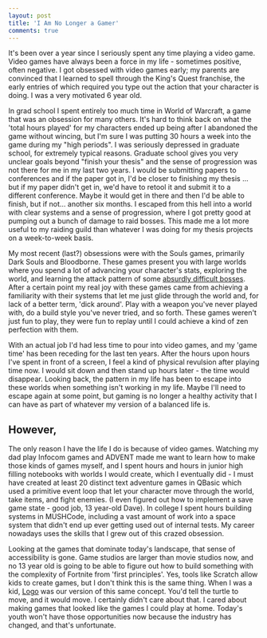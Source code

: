```yaml
---
layout: post
title: 'I Am No Longer a Gamer'
comments: true
---
```


It's been over a year since I seriously spent any time playing a video game.  Video games have always been a force in my life - sometimes positive, often negative.  I got obsessed with video games early; my parents are convinced that I learned to spell through the King's Quest franchise, the early entries of which required you type out the action that your character is doing.  I was a very motivated 6 year old.

In grad school I spent entirely too much time in World of Warcraft, a game that was an obsession for many others.  It's hard to think back on what the 'total hours played' for my characters ended up being after I abandoned the game without wincing, but I'm sure I was putting 30 hours a week into the game during my "high periods".  I was seriously depressed in graduate school, for extremely typical reasons.  Graduate school gives you very unclear goals beyond "finish your thesis" and the sense of progression was not there for me in my last two years.  I would be submitting papers to conferences and if the paper got in, I'd be closer to finishing my thesis ... but if my paper didn't get in, we'd have to retool it and submit it to a different conference.  Maybe it would get in there and then I'd be able to finish, but if not... another six months.  I escaped from this hell into a world with clear systems and a sense of progression, where I got pretty good at pumping out a bunch of damage to raid bosses.  This made me a lot more useful to my raiding guild than whatever I was doing for my thesis projects on a week-to-week basis.

My most recent (last?) obsessions were with the Souls games, primarily Dark Souls and Bloodborne.  These games present you with large worlds where you spend a lot of advancing your character's stats, exploring the world, and learning the attack pattern of some [absurdly difficult bosses](https://www.youtube.com/watch?v=3HlXDYIOt4U).  After a certain point my real joy with these games came from achieving a familiarity with their systems that let me just glide through the world and, for lack of a better term, 'dick around'.  Play with a weapon you've never played with, do a build style you've never tried, and so forth.  These games weren't just fun to play, they were fun to replay until I could achieve a kind of zen perfection with them.

With an actual job I'd had less time to pour into video games, and my 'game time' has been receding for the last ten years.  After the hours upon hours I've spent in front of a screen, I feel a kind of physical revulsion after playing time now.  I would sit down and then stand up hours later - the time would disappear.  Looking back, the pattern in my life has been to escape into these worlds when something isn't working in my life.  Maybe I'll need to escape again at some point, but gaming is no longer a healthy activity that I can have as part of whatever my version of a balanced life is.

## However,

The only reason I have the life I do is because of video games.  Watching my dad play Infocom games and ADVENT made me want to learn how to make those kinds of games myself, and I spent hours and hours in junior high filling notebooks with worlds I would create, which I eventually did - I must have created at least 20 distinct text adventure games in QBasic which used a primitive event loop that let your character move through the world, take items, and fight enemies.  (I even figured out how to implement a save game state - good job, 13 year-old Dave).  In college I spent hours building systems in MUSHCode, including a vast amount of work into a space system that didn't end up ever getting used out of internal tests.  My career nowadays uses the skills that I grew out of this crazed obsession.

Looking at the games that dominate today's landscape, that sense of accessibility is gone.  Game studios are larger than movie studios now, and no 13 year old is going to be able to figure out how to build something with the complexity of Fortnite from 'first principles'.  Yes, tools like Scratch allow kids to create games, but I don't think this is the same thing.  When I was a kid, [Logo](https://en.wikipedia.org/wiki/Logo_(programming_language)) was our version of this same concept.  You'd tell the turtle to move, and it would move.  I certainly didn't care about that.  I cared about making games that looked like the games I could play at home.  Today's youth won't have those opportunities now because the industry has changed, and that's unfortunate.

